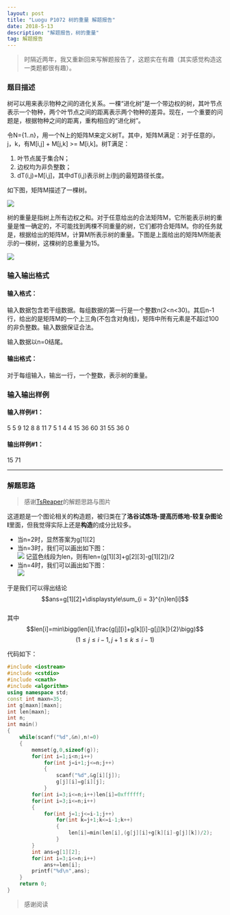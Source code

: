 ```yaml
---
layout: post
title: "Luogu P1072 树的重量 解题报告"
date: 2018-5-13 
description: "解题报告，树的重量"
tag: 解题报告
--- 
```


> 时隔近两年，我又重新回来写解题报告了，这题实在有趣（其实感觉构造这一类题都很有趣）。  

### 题目描述

树可以用来表示物种之间的进化关系。一棵“进化树”是一个带边权的树，其叶节点表示一个物种，两个叶节点之间的距离表示两个物种的差异。现在，一个重要的问题是，根据物种之间的距离，重构相应的“进化树”。  

令N={1..n}，用一个N上的矩阵M来定义树T。其中，矩阵M满足：对于任意的i，j，k，有M[i,j] + M[j,k] >= M[i,k]。树T满足：  

1. 叶节点属于集合N；  
2. 边权均为非负整数；  
3. dT(i,j)=M[i,j]，其中dT(i,j)表示树上i到j的最短路径长度。  

如下图，矩阵M描述了一棵树。  

![](https://cdn.luogu.org/upload/pic/82.png)

树的重量是指树上所有边权之和。对于任意给出的合法矩阵M，它所能表示树的重量是惟一确定的，不可能找到两棵不同重量的树，它们都符合矩阵M。你的任务就是，根据给出的矩阵M，计算M所表示树的重量。下图是上面给出的矩阵M所能表示的一棵树，这棵树的总重量为15。  

![](https://cdn.luogu.org/upload/pic/83.png)

### 输入输出格式

#### 输入格式：

输入数据包含若干组数据。每组数据的第一行是一个整数n(2<n<30)。其后n-1行，给出的是矩阵M的一个上三角(不包含对角线)，矩阵中所有元素是不超过100的非负整数。输入数据保证合法。  

输入数据以n=0结尾。  

#### 输出格式：

对于每组输入，输出一行，一个整数，表示树的重量。  

### 输入输出样例

#### 输入样例#1： 

5
5 9 12 8
8 11 7
5 1
4
4
15 36 60
31 55
36
0 

#### 输出样例#1： 

15
71

***

### 解题思路

> 感谢[TsReaper](https://www.luogu.org/blog/user4341/solution-p1268)的解题思路与图片

这道题是一个图论相关的构造题，被归类在了**洛谷试炼场-提高历练地-较复杂图论I**里面，但我觉得实际上还是**构造**的成分比较多。  

- 当n=2时，显然答案为g[1][2]  
- 当n=3时，我们可以画出如下图：  
![](https://cdn.luogu.org/upload/pic/1522.png)
记蓝色线段为len，则有len=(g[1][3]+g[2][3]-g[1][2])/2  
- 当n=4时，我们可以画出如下图：  
![](https://cdn.luogu.org/upload/pic/1523.png)  

于是我们可以得出结论$$ans=g[1][2]+\displaystyle\sum_{i = 3}^{n}len[i]$$  
其中$$len[i]=min\bigg(len[i],\frac{g[j][i]+g[k][i]-g[j][k]}{2}\bigg)$$ $$(1 \leq j \leq i-1 , j+1 \leq k \leq i-1)$$

代码如下：

```c++
#include <iostream>
#include <cstdio>
#include <cmath>
#include <algorithm>
using namespace std;
const int maxn=35;
int g[maxn][maxn];
int len[maxn];
int n;
int main()
{
    while(scanf("%d",&n),n!=0)
    {
        memset(g,0,sizeof(g));
        for(int i=1;i<n;i++)
            for(int j=i+1;j<=n;j++)
            {
                scanf("%d",&g[i][j]);
                g[j][i]=g[i][j];
            }
        for(int i=3;i<=n;i++)len[i]=0xffffff;
        for(int i=3;i<=n;i++)
        {
            for(int j=1;j<=i-1;j++)
                for(int k=j+1;k<=i-1;k++)
                {
                    len[i]=min(len[i],(g[j][i]+g[k][i]-g[j][k])/2);
                }
        }
        int ans=g[1][2];
        for(int i=3;i<=n;i++)
            ans+=len[i];
        printf("%d\n",ans);
    }
    return 0;
}
```

> 感谢阅读
